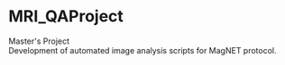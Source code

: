# MRI_QAProject
Master's Project <br/>
Development of automated image analysis scripts for MagNET protocol.
